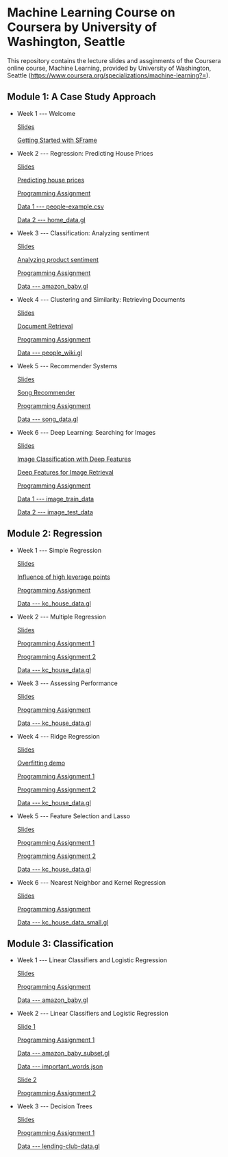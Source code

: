 # **Machine Learning Course on Coursera by University of Washington, Seattle**

This repository contains the lecture slides and assginments of the Coursera online course, Machine Learning, provided by University of Washington, Seattle (https://www.coursera.org/specializations/machine-learning?=).

## Module 1: A Case Study Approach


- Week 1 --- Welcome

  [Slides](https://github.com/lxn1021/Machine-Learning-Course-on-Coursera---U.W.-/blob/master/intro.pdf)
  
  [Getting Started with SFrame](https://github.com/lxn1021/Machine-Learning-Course-on-Coursera---U.W.-/blob/master/Getting%20Started%20with%20SFrame.ipynb)
  
  
- Week 2 --- Regression: Predicting House Prices
  
  [Slides](https://github.com/lxn1021/Machine-Learning-Course-on-Coursera---U.W.-/blob/master/regression-intro-annotated.pdf)
  
  [Predicting house prices](https://github.com/lxn1021/Machine-Learning-Course-on-Coursera---U.W.-/blob/master/Predicting%20house%20prices.ipynb)
  
  [Programming Assignment](https://github.com/lxn1021/Machine-Learning-Course-on-Coursera---U.W.-/blob/master/Week2_programming%20assignment.ipynb)
  
  [Data 1 --- people-example.csv](https://github.com/lxn1021/Machine-Learning-Course-on-Coursera---U.W.-/blob/master/people-example.csv)
  
  [Data 2 --- home_data.gl](https://github.com/lxn1021/Machine-Learning-Course-on-Coursera---U.W.-/tree/master/home_data.gl)
  
  
- Week 3 --- Classification: Analyzing sentiment
  
  [Slides](https://github.com/lxn1021/Machine-Learning-Course-on-Coursera---U.W.-/blob/master/classification-annotated.pdf)
    
  [Analyzing product sentiment](https://github.com/lxn1021/Machine-Learning-Course-on-Coursera---U.W.-/blob/master/Analyzing%20product%20sentiment.ipynb)
    
  [Programming Assignment](https://github.com/lxn1021/Machine-Learning-Course-on-Coursera---U.W.-/blob/master/Week%203_programming%20assignment.ipynb)

  [Data --- amazon_baby.gl](https://github.com/lxn1021/Machine-Learning-Course-on-Coursera---U.W.-/tree/master/amazon_baby.gl)
    

- Week 4 --- Clustering and Similarity: Retrieving Documents

  [Slides](https://github.com/lxn1021/Machine-Learning-Course-on-Coursera---U.W.-/blob/master/clustering-intro-annotated.pdf)
  
  [Document Retrieval](https://github.com/lxn1021/Machine-Learning-Course-on-Coursera---U.W.-/blob/master/Document%20Retrieval.ipynb)
  
  [Programming Assignment](https://github.com/lxn1021/Machine-Learning-Course-on-Coursera---U.W.-/blob/master/Week%204_programming%20assignment.ipynb)
  
  [Data --- people_wiki.gl](https://github.com/lxn1021/Machine-Learning-Course-on-Coursera---U.W.-/tree/master/people_wiki.gl)


- Week 5 --- Recommender Systems

  [Slides](https://github.com/lxn1021/Machine-Learning-Course-on-Coursera---U.W.-/blob/master/recommenders-intro-annotated.pdf)
  
  [Song Recommender](https://github.com/lxn1021/Machine-Learning-Course-on-Coursera---U.W.-/blob/master/Song%20Recommender.ipynb)
  
  [Programming Assignment](https://github.com/lxn1021/Machine-Learning-Course-on-Coursera---U.W.-/blob/master/Week%205_programming%20assignment.ipynb)
  
  [Data --- song_data.gl](https://github.com/lxn1021/Machine-Learning-Course-on-Coursera---U.W.-/tree/master/song_data.gl)


- Week 6 --- Deep Learning: Searching for Images

  [Slides](https://github.com/lxn1021/Machine-Learning-Course-on-Coursera---U.W.-/blob/master/deeplearning-annotated.pdf)
  
  [Image Classification with Deep Features](https://github.com/lxn1021/Machine-Learning-Course-on-Coursera---U.W.-/blob/master/Image%20Classification%20with%20Deep%20Features.ipynb)
  
  [Deep Features for Image Retrieval](https://github.com/lxn1021/Machine-Learning-Course-on-Coursera---U.W.-/blob/master/Deep%20Features%20for%20Image%20Retrieval.ipynb)
  
  [Programming Assignment](https://github.com/lxn1021/Machine-Learning-Course-on-Coursera---U.W.-/blob/master/Week%206_programming%20assignment.ipynb)
  
  [Data 1 --- image_train_data](https://github.com/lxn1021/Machine-Learning-Course-on-Coursera---U.W.-/tree/master/image_train_data)
  
  [Data 2 --- image_test_data](https://github.com/lxn1021/Machine-Learning-Course-on-Coursera---U.W.-/tree/master/image_test_data)
  
  
  
## Module 2: Regression

- Week 1 --- Simple Regression

  [Slides](https://github.com/lxn1021/Machine-Learning-Course-on-Coursera---U.W.-/blob/master/week1_simpleregression-annotated.pdf)
  
  [Influence of high leverage points](https://github.com/lxn1021/Machine-Learning-Course-on-Coursera---U.W.-/blob/master/Influence%20of%20high%20leverage%20points.ipynb)
  
  [Programming Assignment](https://github.com/lxn1021/Machine-Learning-Course-on-Coursera---U.W.-/blob/master/Week%201_Simple%20Linear%20Regression%20.ipynb)
  
  [Data --- kc_house_data.gl](https://github.com/lxn1021/Machine-Learning-Course-on-Coursera---U.W.-/tree/master/kc_house_data.gl)
 
 
 - Week 2 --- Multiple Regression
 
    [Slides](https://github.com/lxn1021/Machine-Learning-Course-on-Coursera---U.W.-/blob/master/week2_multipleregression-annotated.pdf)
    
    [Programming Assignment 1](https://github.com/lxn1021/Machine-Learning-Course-on-Coursera---U.W.-/blob/master/Week%202_multiple%20linear%20regression.ipynb)
    
    [Programming Assignment 2](https://github.com/lxn1021/Machine-Learning-Course-on-Coursera---U.W.-/blob/master/Week%202_multiple%20linear%20regression_2.ipynb)
    
    [Data --- kc_house_data.gl](https://github.com/lxn1021/Machine-Learning-Course-on-Coursera---U.W.-/tree/master/kc_house_data.gl)


- Week 3 --- Assessing Performance
  
   [Slides](https://github.com/lxn1021/Machine-Learning-Course-on-Coursera---U.W.-/blob/master/week3_assessingperformance-annotated.pdf)
   
   [Programming Assignment](https://github.com/lxn1021/Machine-Learning-Course-on-Coursera---U.W.-/blob/master/Week%203_polynomial%20regression.ipynb)
   
   [Data --- kc_house_data.gl](https://github.com/lxn1021/Machine-Learning-Course-on-Coursera---U.W.-/tree/master/kc_house_data.gl)


- Week 4 --- Ridge Regression

  [Slides](https://github.com/lxn1021/Machine-Learning-Course-on-Coursera---U.W.-/blob/master/week4_ridgeregression-annotated.pdf)
  
  [Overfitting demo](https://github.com/lxn1021/Machine-Learning-Course-on-Coursera---U.W.-/blob/master/Overfitting%20demo.ipynb)
  
  [Programming Assignment 1](https://github.com/lxn1021/Machine-Learning-Course-on-Coursera---U.W.-/blob/master/Week%204_ridge%20regression_1.ipynb)
  
  [Programming Assignment 2](https://github.com/lxn1021/Machine-Learning-Course-on-Coursera---U.W.-/blob/master/Week%204_ridge%20regression_2.ipynb)
  
  [Data --- kc_house_data.gl](https://github.com/lxn1021/Machine-Learning-Course-on-Coursera---U.W.-/tree/master/kc_house_data.gl)
  

- Week 5 --- Feature Selection and Lasso
  
  [Slides](https://github.com/lxn1021/Machine-Learning-Course-on-Coursera---U.W.-/blob/master/week5_lassoregression-annotated.pdf)
  
  [Programming Assignment 1](https://github.com/lxn1021/Machine-Learning-Course-on-Coursera---U.W.-/blob/master/Week%205_feature%20selection%20and%20lasso.ipynb)
  
  [Programming Assignment 2](https://github.com/lxn1021/Machine-Learning-Course-on-Coursera---U.W.-/blob/master/Week%205_LASSO.ipynb)
  
  [Data --- kc_house_data.gl](https://github.com/lxn1021/Machine-Learning-Course-on-Coursera---U.W.-/tree/master/kc_house_data.gl)
  
  
 - Week 6 --- Nearest Neighbor and Kernel Regression
  
    [Slides](https://github.com/lxn1021/Machine-Learning-Course-on-Coursera---U.W.-/blob/master/week6_NNkernelregression-annotated.pdf)
    
    [Programming Assignment](https://github.com/lxn1021/Machine-Learning-Course-on-Coursera---U.W.-/blob/master/Week%206_K-NN%20regression.ipynb)
    
    [Data --- kc_house_data_small.gl](https://github.com/lxn1021/Machine-Learning-Course-on-Coursera---U.W.-/tree/master/kc_house_data_small.gl)



## Module 3: Classification

- Week 1 --- Linear Classifiers and Logistic Regression

  [Slides](https://github.com/lxn1021/Machine-Learning-Course-on-Coursera---U.W.-/blob/master/logistic-regression-model-annotated.pdf)
  
  [Programming Assignment](https://github.com/lxn1021/Machine-Learning-Course-on-Coursera---U.W.-/blob/master/Week%201_predicting%20sentiment%20from%20product%20reviews.ipynb)

  [Data --- amazon_baby.gl](https://github.com/lxn1021/Machine-Learning-Course-on-Coursera---U.W.-/tree/master/amazon_baby.gl)
  
  
 - Week 2 --- Linear Classifiers and Logistic Regression

   [Slide 1](https://github.com/lxn1021/Machine-Learning-Course-on-Coursera---U.W.-/blob/master/logistic-regression-learning-annotated.pdf)
   
   [Programming Assignment 1](https://github.com/lxn1021/Machine-Learning-Course-on-Coursera---U.W.-/blob/master/Week%202_Implement%20logistic%20regression.ipynb)

    [Data --- amazon_baby_subset.gl](https://github.com/lxn1021/Machine-Learning-Course-on-Coursera---U.W.-/tree/master/amazon_baby_subset.gl)
    
    [Data --- important_words.json](https://github.com/lxn1021/Machine-Learning-Course-on-Coursera---U.W.-/blob/master/important_words.json)
    
    [Slide 2](https://github.com/lxn1021/Machine-Learning-Course-on-Coursera---U.W.-/blob/master/logistic-regression-overfitting-annotated.pdf)
    
    [Programming Assignment 2](https://github.com/lxn1021/Machine-Learning-Course-on-Coursera---U.W.-/blob/master/Week%202_Linear%20classifier%20regularization.ipynb)


 - Week 3 --- Decision Trees
 
    [Slides](https://github.com/lxn1021/Machine-Learning-Course-on-Coursera---U.W.-/blob/master/decision-trees-annotated.pdf)
    
    [Programming Assignment 1](https://github.com/lxn1021/Machine-Learning-Course-on-Coursera---U.W.-/blob/master/Week%203_Decision%20tree_1.ipynb)
    
    [Data --- lending-club-data.gl](https://github.com/lxn1021/Machine-Learning-Course-on-Coursera---U.W.-/tree/master/lending-club-data.gl)
